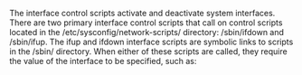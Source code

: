 The interface control scripts activate and deactivate system interfaces. There are two primary interface control scripts that call on control scripts located in the /etc/sysconfig/network-scripts/ directory: /sbin/ifdown and /sbin/ifup.
The ifup and ifdown interface scripts are symbolic links to scripts in the /sbin/ directory. When either of these scripts are called, they require the value of the interface to be specified, such as:
